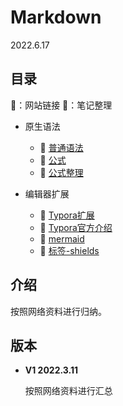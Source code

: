 # Markdown 

2022.6.17

## 目录

 🍔：网站链接	🧊：笔记整理

* 原生语法

  * 🧊 [普通语法](./notes/原生语法/普通语法.md)
  * 🧊 [公式](./notes/原生语法/公式.md)
  * 🍔 [公式整理](https://1024th.github.io/MathJax_Tutorial_CN/#/)
* 编辑器扩展
  * 🧊 [Typora扩展](./notes/编辑器扩展/Typora扩展.md)
  * 🍔 [Typora官方介绍](https://support.typora.io/Draw-Diagrams-With-Markdown/)
  * 🍔 [mermaid](https://mermaid-js.github.io/mermaid/#/)
  * 🍔 [标签-shields](https://shields.io/)


## 介绍

按照网络资料进行归纳。

## 版本

* **V1 2022.3.11**

  按照网络资料进行汇总